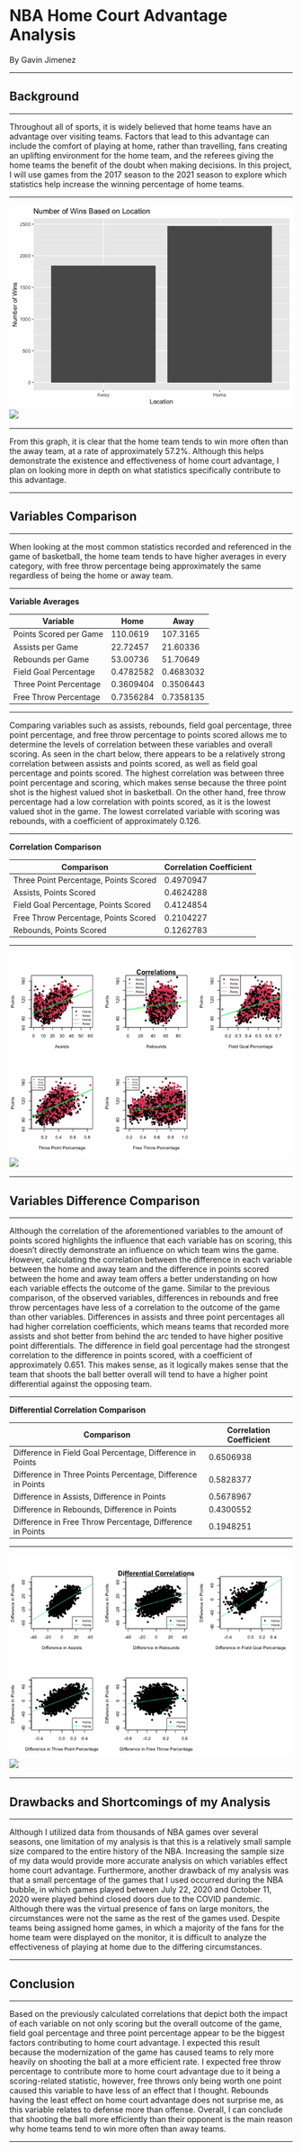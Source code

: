NBA Home Court Advantage Analysis
================
By Gavin Jimenez

------------------------------------------------------------------------

## Background

------------------------------------------------------------------------

Throughout all of sports, it is widely believed that home teams have an
advantage over visiting teams. Factors that lead to this advantage can
include the comfort of playing at home, rather than travelling, fans
creating an uplifting environment for the home team, and the referees
giving the home teams the benefit of the doubt when making decisions. In
this project, I will use games from the 2017 season to the 2021 season
to explore which statistics help increase the winning percentage of home
teams.

------------------------------------------------------------------------

![](unnamed-chunk-1-1.png)<!-- -->![](NBA-Home-Court-Advantage-Effectiveness_files/figure-gfm/unnamed-chunk-1-2.png)<!-- -->

------------------------------------------------------------------------

From this graph, it is clear that the home team tends to win more often
than the away team, at a rate of approximately 57.2%. Although this
helps demonstrate the existence and effectiveness of home court
advantage, I plan on looking more in depth on what statistics
specifically contribute to this advantage.

------------------------------------------------------------------------

## Variables Comparison

------------------------------------------------------------------------

When looking at the most common statistics recorded and referenced in
the game of basketball, the home team tends to have higher averages in
every category, with free throw percentage being approximately the same
regardless of being the home or away team.

------------------------------------------------------------------------

**Variable Averages**

| Variable               | Home      | Away      |
|------------------------|-----------|-----------|
| Points Scored per Game | 110.0619  | 107.3165  |
| Assists per Game       | 22.72457  | 21.60336  |
| Rebounds per Game      | 53.00736  | 51.70649  |
| Field Goal Percentage  | 0.4782582 | 0.4683032 |
| Three Point Percentage | 0.3609404 | 0.3506443 |
| Free Throw Percentage  | 0.7356284 | 0.7358135 |

------------------------------------------------------------------------

Comparing variables such as assists, rebounds, field goal percentage,
three point percentage, and free throw percentage to points scored
allows me to determine the levels of correlation between these variables
and overall scoring. As seen in the chart below, there appears to be a
relatively strong correlation between assists and points scored, as well
as field goal percentage and points scored. The highest correlation was
between three point percentage and scoring, which makes sense because
the three point shot is the highest valued shot in basketball. On the
other hand, free throw percentage had a low correlation with points
scored, as it is the lowest valued shot in the game. The lowest
correlated variable with scoring was rebounds, with a coefficient of
approximately 0.126.

------------------------------------------------------------------------

**Correlation Comparison**

| Comparison                            | Correlation Coefficient |
|---------------------------------------|-------------------------|
| Three Point Percentage, Points Scored | 0.4970947               |
| Assists, Points Scored                | 0.4624288               |
| Field Goal Percentage, Points Scored  | 0.4124854               |
| Free Throw Percentage, Points Scored  | 0.2104227               |
| Rebounds, Points Scored               | 0.1262783               |

------------------------------------------------------------------------

![](unnamed-chunk-4-1.png)<!-- -->![](NBA-Home-Court-Advantage-Effectiveness_files/figure-gfm/unnamed-chunk-4-2.png)<!-- -->

------------------------------------------------------------------------

## Variables Difference Comparison

------------------------------------------------------------------------

Although the correlation of the aforementioned variables to the amount
of points scored highlights the influence that each variable has on
scoring, this doesn’t directly demonstrate an influence on which team
wins the game. However, calculating the correlation between the
difference in each variable between the home and away team and the
difference in points scored between the home and away team offers a
better understanding on how each variable effects the outcome of the
game. Similar to the previous comparison, of the observed variables,
differences in rebounds and free throw percentages have less of a
correlation to the outcome of the game than other variables. Differences
in assists and three point percentages all had higher correlation
coefficients, which means teams that recorded more assists and shot
better from behind the arc tended to have higher positive point
differentials. The difference in field goal percentage had the strongest
correlation to the difference in points scored, with a coefficient of
approximately 0.651. This makes sense, as it logically makes sense that
the team that shoots the ball better overall will tend to have a higher
point differential against the opposing team.

------------------------------------------------------------------------

**Differential Correlation Comparison**

| Comparison                                                  | Correlation Coefficient |
|-------------------------------------------------------------|-------------------------|
| Difference in Field Goal Percentage, Difference in Points   | 0.6506938               |
| Difference in Three Points Percentage, Difference in Points | 0.5828377               |
| Difference in Assists, Difference in Points                 | 0.5678967               |
| Difference in Rebounds, Difference in Points                | 0.4300552               |
| Difference in Free Throw Percentage, Difference in Points   | 0.1948251               |

------------------------------------------------------------------------

![](unnamed-chunk-7-1.png)<!-- -->![](NBA-Home-Court-Advantage-Effectiveness_files/figure-gfm/unnamed-chunk-7-2.png)<!-- -->

------------------------------------------------------------------------

## Drawbacks and Shortcomings of my Analysis

------------------------------------------------------------------------

Although I utilized data from thousands of NBA games over several
seasons, one limitation of my analysis is that this is a relatively
small sample size compared to the entire history of the NBA. Increasing
the sample size of my data would provide more accurate analysis on which
variables effect home court advantage. Furthermore, another drawback of
my analysis was that a small percentage of the games that I used
occurred during the NBA bubble, in which games played between July 22,
2020 and October 11, 2020 were played behind closed doors due to the
COVID pandemic. Although there was the virtual presence of fans on large
monitors, the circumstances were not the same as the rest of the games
used. Despite teams being assigned home games, in which a majority of
the fans for the home team were displayed on the monitor, it is
difficult to analyze the effectiveness of playing at home due to the
differing circumstances.

------------------------------------------------------------------------

## Conclusion

------------------------------------------------------------------------

Based on the previously calculated correlations that depict both the
impact of each variable on not only scoring but the overall outcome of
the game, field goal percentage and three point percentage appear to be
the biggest factors contributing to home court advantage. I expected
this result because the modernization of the game has caused teams to
rely more heavily on shooting the ball at a more efficient rate. I
expected free throw percentage to contribute more to home court
advantage due to it being a scoring-related statistic, however, free
throws only being worth one point caused this variable to have less of
an effect that I thought. Rebounds having the least effect on home court
advantage does not surprise me, as this variable relates to defense more
than offense. Overall, I can conclude that shooting the ball more
efficiently than their opponent is the main reason why home teams tend
to win more often than away teams.

------------------------------------------------------------------------
